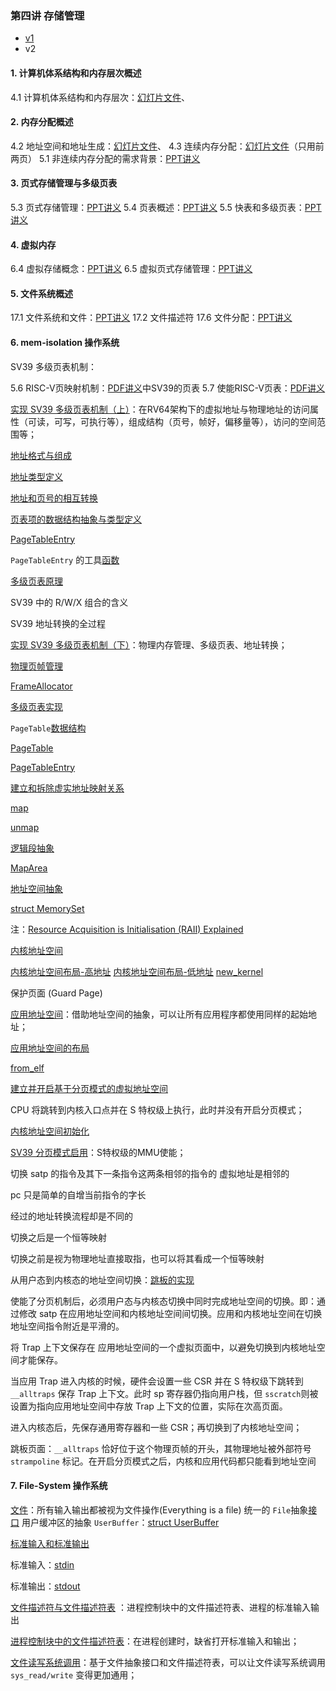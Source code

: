 ### 第四讲 存储管理

 * [v1](https://github.com/LearningOS/os-lectures/blob/61f05814711b7dd6a8bfd0b7b4c3cf48025775ba/lecture04/ref.md)
 * v2

#### 1. 计算机体系结构和内存层次概述

4.1 计算机体系结构和内存层次：[幻灯片文件](http://os.cs.tsinghua.edu.cn/oscourse/OS2018spring/lecture05?action=AttachFile&do=get&target=20180424-5-1.pptx)、

#### 2. 内存分配概述

4.2 地址空间和地址生成：[幻灯片文件](http://os.cs.tsinghua.edu.cn/oscourse/OS2018spring/lecture05?action=AttachFile&do=get&target=20180424-5-2.pptx)、
4.3 连续内存分配：[幻灯片文件](http://os.cs.tsinghua.edu.cn/oscourse/OS2015/lecture05?action=AttachFile&do=get&target=5-3.pptx)（只用前两页）
5.1 非连续内存分配的需求背景：[PPT讲义](http://os.cs.tsinghua.edu.cn/oscourse/OS2015/lecture06?action=AttachFile&do=get&target=lecture06-1.pptx)

#### 3. 页式存储管理与多级页表

5.3 页式存储管理：[PPT讲义](http://os.cs.tsinghua.edu.cn/oscourse/OS2015/lecture06?action=AttachFile&do=get&target=lecture06-3.pptx)
5.4 页表概述：[PPT讲义](http://os.cs.tsinghua.edu.cn/oscourse/OS2015/lecture06?action=AttachFile&do=get&target=lecture06-4.pptx)
5.5 快表和多级页表：[PPT讲义](http://os.cs.tsinghua.edu.cn/oscourse/OS2015/lecture06?action=AttachFile&do=get&target=lecture06-5-6.pptx)

#### 4. 虚拟内存

6.4 虚拟存储概念：[PPT讲义](http://os.cs.tsinghua.edu.cn/oscourse/OS2019spring/lecture08?action=AttachFile&do=get&target=20190320-os-08-05虚拟存储管理的概念.pptx)
6.5 虚拟页式存储管理：[PPT讲义](http://os.cs.tsinghua.edu.cn/oscourse/OS2018spring/lecture08?action=AttachFile&do=get&target=20180514-os-08-06虚拟页式存储.pptx) 

#### 5. 文件系统概述

17.1 文件系统和文件：[PPT讲义](http://os.cs.tsinghua.edu.cn/oscourse/OS2015/lecture21?action=AttachFile&do=get&target=21-1.pptx)
17.2 文件描述符
17.6 文件分配：[PPT讲义](http://os.cs.tsinghua.edu.cn/oscourse/OS2017spring/lecture21?action=AttachFile&do=get&target=20170508-21-4.pptx) 

#### 6. mem-isolation 操作系统

SV39 多级页表机制：

5.6 RISC-V页映射机制：[PDF讲义](https://os.cs.tsinghua.edu.cn/oscourse/OS2020spring/lecture05?action=AttachFile&do=view&target=slide-05-06.pdf)中SV39的页表
5.7 使能RISC-V页表：[PDF讲义](https://os.cs.tsinghua.edu.cn/oscourse/OS2020spring/lecture05?action=AttachFile&do=view&target=slide-05-07.pdf)

[实现 SV39 多级页表机制（上）](https://rcore-os.github.io/rCore-Tutorial-Book-v3/chapter4/3sv39-implementation-1.html#sv39)：在RV64架构下的虚拟地址与物理地址的访问属性（可读，可写，可执行等），组成结构（页号，帧好，偏移量等），访问的空间范围等；

[地址格式与组成](https://rcore-os.github.io/rCore-Tutorial-Book-v3/chapter4/3sv39-implementation-1.html#id3)

[地址类型定义](https://github.com/rcore-os/rCore-Tutorial-v3/blob/ch4/os/src/mm/address.rs#L5)

[地址和页号的相互转换](https://github.com/rcore-os/rCore-Tutorial-v3/blob/ch4/os/src/mm/address.rs#L88)

[页表项的数据结构抽象与类型定义](https://rcore-os.github.io/rCore-Tutorial-Book-v3/chapter4/3sv39-implementation-1.html#id5)

[PageTableEntry](https://github.com/rcore-os/rCore-Tutorial-v3/blob/ch4/os/src/mm/page_table.rs#L21)

 `PageTableEntry` 的工具[函数](https://github.com/rcore-os/rCore-Tutorial-v3/blob/ch4/os/src/mm/page_table.rs#L45)

[多级页表原理](https://rcore-os.github.io/rCore-Tutorial-Book-v3/chapter4/3sv39-implementation-1.html#id6)

SV39 中的 R/W/X 组合的含义

SV39 地址转换的全过程

[实现 SV39 多级页表机制（下）](https://rcore-os.github.io/rCore-Tutorial-Book-v3/chapter4/4sv39-implementation-2.html#sv39)：物理内存管理、多级页表、地址转换；

[物理页帧管理](https://rcore-os.github.io/rCore-Tutorial-Book-v3/chapter4/4sv39-implementation-2.html#id2)

[FrameAllocator](https://github.com/rcore-os/rCore-Tutorial-v3/blob/ch4/os/src/mm/frame_allocator.rs#L35)



[多级页表实现](https://rcore-os.github.io/rCore-Tutorial-Book-v3/chapter4/4sv39-implementation-2.html#id5)

`PageTable`[数据结构](https://github.com/rcore-os/rCore-Tutorial-v3/blob/ch4/os/src/mm/page_table.rs#L56)

[PageTable](https://github.com/rcore-os/rCore-Tutorial-v3/blob/ch4/os/src/mm/page_table.rs#L114)

[PageTableEntry](https://github.com/rcore-os/rCore-Tutorial-v3/blob/ch4/os/src/mm/page_table.rs#L21)

[建立和拆除虚实地址映射关系](https://rcore-os.github.io/rCore-Tutorial-Book-v3/chapter4/4sv39-implementation-2.html#id8)

[map](https://github.com/rcore-os/rCore-Tutorial-v3/blob/ch4/os/src/mm/page_table.rs#L114)

[unmap](https://github.com/rcore-os/rCore-Tutorial-v3/blob/ch4/os/src/mm/page_table.rs#L120)



[逻辑段抽象](https://rcore-os.github.io/rCore-Tutorial-Book-v3/chapter4/5kernel-app-spaces.html#id4)

[MapArea](https://github.com/rcore-os/rCore-Tutorial-v3/blob/ch4/os/src/mm/memory_set.rs#L193)

[地址空间抽象](https://rcore-os.github.io/rCore-Tutorial-Book-v3/chapter4/5kernel-app-spaces.html#id5)

[struct MemorySet](https://github.com/rcore-os/rCore-Tutorial-v3/blob/ch4/os/src/mm/memory_set.rs#L38)

注：[Resource Acquisition is Initialisation (RAII) Explained](https://www.tomdalling.com/blog/software-design/resource-acquisition-is-initialisation-raii-explained/)



[内核地址空间](https://rcore-os.github.io/rCore-Tutorial-Book-v3/chapter4/5kernel-app-spaces.html#id6)

[内核地址空间布局-高地址](https://rcore-os.github.io/rCore-Tutorial-Book-v3/_images/kernel-as-high.png)
[内核地址空间布局-低地址](https://rcore-os.github.io/rCore-Tutorial-Book-v3/_images/kernel-as-low.png)
[new_kernel](https://github.com/rcore-os/rCore-Tutorial-v3/blob/ch4/os/src/mm/memory_set.rs#L78)

保护页面 (Guard Page) 

[应用地址空间](https://rcore-os.github.io/rCore-Tutorial-Book-v3/chapter4/5kernel-app-spaces.html#id7)：借助地址空间的抽象，可以让所有应用程序都使用同样的起始地址；

[应用地址空间的布局](https://rcore-os.github.io/rCore-Tutorial-Book-v3/_images/app-as-full.png)

[from_elf](https://github.com/rcore-os/rCore-Tutorial-v3/blob/ch4/os/src/mm/memory_set.rs#L126)

[建立并开启基于分页模式的虚拟地址空间](https://rcore-os.github.io/rCore-Tutorial-Book-v3/chapter4/6multitasking-based-on-as.html#id1)

CPU 将跳转到内核入口点并在 S 特权级上执行，此时并没有开启分页模式；

[内核地址空间初始化](https://github.com/rcore-os/rCore-Tutorial-v3/blob/ch4/os/src/mm/mod.rs#L15)

[SV39 分页模式启用]()：S特权级的MMU使能；

切换 satp 的指令及其下一条指令这两条相邻的指令的 虚拟地址是相邻的

pc 只是简单的自增当前指令的字长

经过的地址转换流程却是不同的

切换之后是一个恒等映射

切换之前是视为物理地址直接取指，也可以将其看成一个恒等映射



从用户态到内核态的地址空间切换：[跳板的实现](https://rcore-os.github.io/rCore-Tutorial-Book-v3/chapter4/6multitasking-based-on-as.html#id6)

使能了分页机制后，必须用户态与内核态切换中同时完成地址空间的切换。即：通过修改 satp 在应用地址空间和内核地址空间间切换。应用和内核地址空间在切换地址空间指令附近是平滑的。

将 Trap 上下文保存在 应用地址空间的一个虚拟页面中，以避免切换到内核地址空间才能保存。

当应用 Trap 进入内核的时候，硬件会设置一些 CSR 并在 S 特权级下跳转到 `__alltraps` 保存 Trap 上下文。此时 sp 寄存器仍指向用户栈，但 `sscratch`则被设置为指向应用地址空间中存放 Trap 上下文的位置，实际在次高页面。

进入内核态后，先保存通用寄存器和一些 CSR；再切换到了内核地址空间；

 跳板页面：`__alltraps` 恰好位于这个物理页帧的开头，其物理地址被外部符号 `strampoline` 标记。在开启分页模式之后，内核和应用代码都只能看到地址空间



#### 7. File-System 操作系统

[文件](https://rcore-os.github.io/rCore-Tutorial-Book-v3/chapter6/1file-descriptor.html#id3)：所有输入输出都被视为文件操作(Everything is a file)
统一的 `File`抽象[接口](https://github.com/rcore-os/rCore-Tutorial-v3/blob/ch6/os/src/fs/mod.rs#L5) 
用户缓冲区的抽象 `UserBuffer`：[struct UserBuffer](https://github.com/rcore-os/rCore-Tutorial-v3/blob/ch6/os/src/mm/page_table.rs#L199)

[标准输入和标准输出](https://rcore-os.github.io/rCore-Tutorial-Book-v3/chapter6/1file-descriptor.html#id3)

标准输入：[stdin](https://github.com/rcore-os/rCore-Tutorial-v3/blob/ch6/os/src/fs/stdio.rs#L10)

标准输出：[stdout](https://github.com/rcore-os/rCore-Tutorial-v3/blob/ch6/os/src/fs/stdio.rs#L33)

[文件描述符与文件描述符表](https://rcore-os.github.io/rCore-Tutorial-Book-v3/chapter6/1file-descriptor.html#id5) ：进程控制块中的文件描述符表、进程的标准输入输出

[进程控制块中的文件描述符表](https://github.com/rcore-os/rCore-Tutorial-v3/blob/ch6/os/src/task/task.rs#L20)：在进程创建时，缺省打开标准输入和输出；

[文件读写系统调用](https://rcore-os.github.io/rCore-Tutorial-Book-v3/chapter6/1file-descriptor.html#id6)：基于文件抽象接口和文件描述符表，可以让文件读写系统调用 `sys_read/write` 变得更加通用；